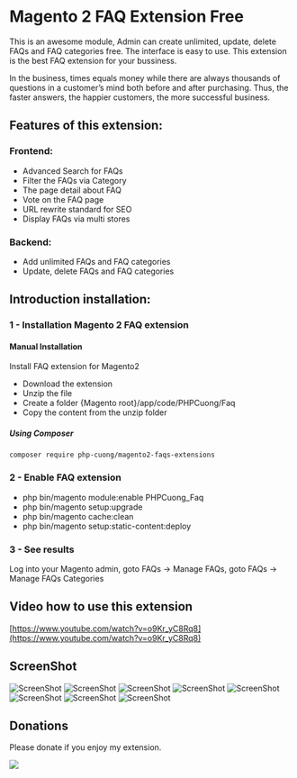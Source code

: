 # Magento 2 FAQ Extension Free
This is an awesome module, Admin can create unlimited, update, delete FAQs and FAQ categories free. The interface is easy to use. This extension is the best FAQ extension for your bussiness.

In the business, times equals money while there are always thousands of questions in a customer’s mind both before and after purchasing. Thus, the faster answers, the happier customers, the more successful business.

## Features of this extension:

### Frontend:
- Advanced Search for FAQs
- Filter the FAQs via Category
- The page detail about FAQ
- Vote on the FAQ page
- URL rewrite standard for SEO
- Display FAQs via multi stores

### Backend:
- Add unlimited FAQs and FAQ categories
- Update, delete FAQs and FAQ categories

## Introduction installation:

### 1 - Installation Magento 2 FAQ extension
#### Manual Installation
Install FAQ extension for Magento2
 * Download the extension
 * Unzip the file
 * Create a folder {Magento root}/app/code/PHPCuong/Faq
 * Copy the content from the unzip folder


##### Using Composer

```
composer require php-cuong/magento2-faqs-extensions

```

### 2 - Enable FAQ extension
 * php bin/magento module:enable PHPCuong_Faq
 * php bin/magento setup:upgrade
 * php bin/magento cache:clean
 * php bin/magento setup:static-content:deploy

### 3 - See results
Log into your Magento admin, goto FAQs -> Manage FAQs, goto FAQs -> Manage FAQs Categories

## Video how to use this extension
[https://www.youtube.com/watch?v=o9Kr_yC8Rq8](https://www.youtube.com/watch?v=o9Kr_yC8Rq8)

## ScreenShot
![ScreenShot](https://github.com/php-cuong/magento2-faqs-extensions/blob/master/Screenshot/menu.png)
![ScreenShot](https://github.com/php-cuong/magento2-faqs-extensions/blob/master/Screenshot/FAQ-manager.png)
![ScreenShot](https://github.com/php-cuong/magento2-faqs-extensions/blob/master/Screenshot/edit-FAQ.png)
![ScreenShot](https://github.com/php-cuong/magento2-faqs-extensions/blob/master/Screenshot/edit-category.png)
![ScreenShot](https://github.com/php-cuong/magento2-faqs-extensions/blob/master/Screenshot/linking-to-faq-page.png)
![ScreenShot](https://github.com/php-cuong/magento2-faqs-extensions/blob/master/Screenshot/faq-page.png)
![ScreenShot](https://github.com/php-cuong/magento2-faqs-extensions/blob/master/Screenshot/FAQ-details.png)
![ScreenShot](https://github.com/php-cuong/magento2-faqs-extensions/blob/master/Screenshot/faq-category.png)

## Donations
Please donate if you enjoy my extension.

[![](https://www.paypalobjects.com/en_US/i/btn/btn_donateCC_LG.gif)](https://www.paypal.com/cgi-bin/webscr?cmd=_s-xclick&hosted_button_id=3SLETZ2BY26LQ)
